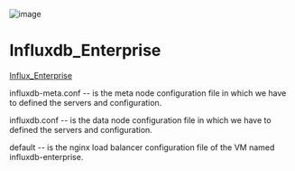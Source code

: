 ![image](https://user-images.githubusercontent.com/110216567/182764431-504557e4-92ac-41ff-82a5-b87c88c19c1d.png)
# Influxdb_Enterprise
[Influx_Enterprise](https://solana-labs.atlassian.net/wiki/spaces/DEVOPS/pages/25788425/Influx+Enterprise+Integration)


influxdb-meta.conf   -- is the meta node configuration file in which we have to defined the servers and configuration.

influxdb.conf  -- is the data node configuration file in which we have to defined the servers and configuration.

default  -- is the nginx load balancer configuration file of the VM named influxdb-enterprise.
